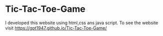 # Tic-Tac-Toe-Game
I developed this website using html,css ans java script. To see the website visit https://gpt1947.github.io/Tic-Tac-Toe-Game/
